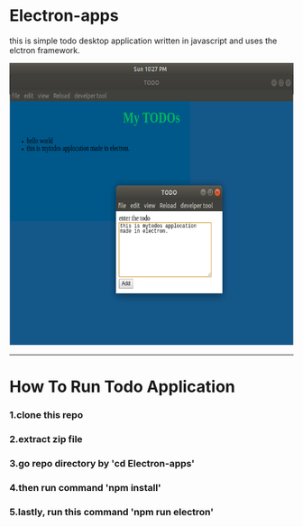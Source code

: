 # Electron-apps
this is simple todo desktop application written in javascript and uses the elctron framework. 


<img src='https://github.com/yadav97/Electron-apps/blob/master/electron.png' width="800px" height="500px" alt='image'>

<hr>

<h1>How To Run Todo Application</h1>
<h3>1.clone this repo</h3>

<h3>2.extract zip file</h3>

<h3>3.go repo directory by 'cd Electron-apps'</h3>

<h3>4.then run command 'npm install'</h3>
<h3>5.lastly, run this command 'npm run electron'</h3>




